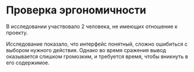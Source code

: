 Проверка эргономичности
=======================

В исследовании участвовало 2 человека, не имеющих отношение к проекту.

Исследование показало, что интерфейс понятный, сложно ошибиться с выбором
нужного действия. Однако во время сражения вывод оказывается слишком громозким,
и требуется время, чтобы вникнуть в его содержимое.
